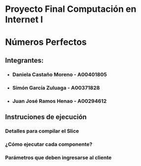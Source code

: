 # Proyecto Final Computación en Internet I
# Números Perfectos


## Integrantes:
 * ### Daniela Castaño Moreno - A00401805
 * ### Simón García Zuluaga - A00371828
 * ### Juan José Ramos Henao - A00294612

## Instruciones de ejecución
### Detalles para compilar el Slice
### ¿Cómo ejecutar cada componente?
### Parámetros que deben ingresarse al cliente